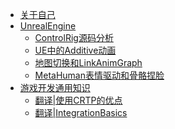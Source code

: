 <!-- docs/_sidebar.md -->

<!-- - UE4
    - ControlRig -->
* [关于自己](zh-cn/AboutMe.md)
* [UnrealEngine](zh-cn/unreal-engine/)
    <!-- * [AISense](zh-cn/unreal-engine/AISense.md) -->
    * [ControlRig源码分析](zh-cn/unreal-engine/Control-Rig分析总结.md)
    * [UE中的Additive动画](zh-cn/unreal-engine/AdditiveAnim.md)
    * [地图切换和LinkAnimGraph](zh-cn/unreal-engine/LinkAnimGraph的问题.md)
    * [MetaHuman表情驱动和骨骼捏脸](zh-cn/unreal-engine/MetaHuman捏脸.md)
* [游戏开发通用知识](zh-cn/game-dev/)
    * [翻译|使用CRTP的优点](zh-cn/game-dev/crtp.md)
    * [翻译|IntegrationBasics](zh-cn/game-dev/intergationbasic.md)
<!-- * [数据结构](zh-cn/guide)>

